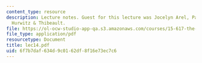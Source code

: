 ```yaml
---
content_type: resource
description: Lecture notes. Guest for this lecture was Jocelyn Arel, Partner, Testa
  Hurwitz & Thibeault.
file: https://ol-ocw-studio-app-qa.s3.amazonaws.com/courses/15-617-the-law-of-corporate-finance-and-financial-markets-spring-2004/6f7b7daf634d9c0162df8f16e73ec7c6_lec14.pdf
file_type: application/pdf
resourcetype: Document
title: lec14.pdf
uid: 6f7b7daf-634d-9c01-62df-8f16e73ec7c6
---
```

